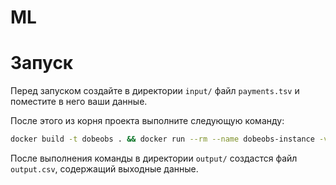 # ML

# Запуск

Перед запуском создайте в директории `input/` файл `payments.tsv` и поместите в него ваши данные.

После этого из корня проекта выполните следующую команду:

```sh
docker build -t dobeobs . && docker run --rm --name dobeobs-instance -v "./output:/app/output" -v "./input:/app/input" dobeobs
```

После выполнения команды в директории `output/` создастся файл `output.csv`, содержащий выходные данные.

